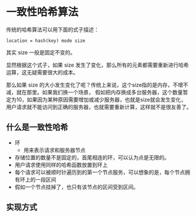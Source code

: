 # 一致性哈希算法

传统的哈希算法可以用下面的式子描述：

```
location = hash(key) mode size
```

其实 size 一般是固定不变的。

显然根据这个式子，如果 size 发生了变化，那么所有的元素都需要重新进行哈希运算，这无疑需要很大的成本。

那么如果 size 的大小发生变化了呢？传统上来说，这个size指的是内存，不增不减，就在那里。如果我们换一个场景，
假如把内存换成多台服务器，这个数量暂定为10，如果因为某种原因需要增加或减少服务器，也就是size就会发生变化，
用户请求就不能访问到正确的服务器，也就需要重新计算，这样就不是很友善了。


## 什么是一致性哈希

- 环
  - 用来表示请求和服务器节点
- 存储位置的数量不是固定的，首尾相连的环，可以认为点是无限的。
- 用户请求使用同样的哈希函数放置到环上
- 每个请求可以被顺时针遍历到的第一个节点服务，可以想象的是，每个节点拥有环上的一段区间
- 假如一个节点挂掉了，也只有该节点的区间受到区间。

## 实现方式